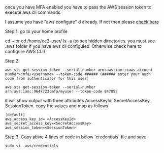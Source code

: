 once you have MFA enabled you have to pass the AWS session token to execute aws cli commands. 

I assume you have "aws configure" d already. If not then please [check here](https://github.com/e2eSolutionArchitect/scripts/blob/main/aws/install-aws-cli.md)

Step 1: go to your home profile

cd ~ or cd /home/ec2-user/
ls -a  (to see hidden directories. you must see .aws folder if you have aws cli configuied. Otherwise check here to configure AWS CLI)

Step 2:
```
aws sts get-session-token --serial-number arn:aws:iam::<aws account number>:mfa/<username> --token-code ###### (###### enter your auth code from authenticator for this user)

aws sts get-session-token --serial-number arn:aws:iam::9647723:mfa/myuser --token-code 847855
```
it will show output with three attributes AccessKeyId, SecretAccessKey, SessionToken. copy the values and map as follows

```
[default]
aws_access_key_id= <AccessKeyId>
aws_secret_access_key=<SecretAccessKey>
aws_session_token=<SessionToken>

```
Step 3:
Copy abive 4 lines of code in below 'credentials' file and save
```
sudo vi .aws/credentials
```
